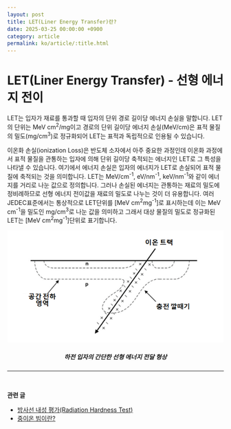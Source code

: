 ```yaml
---
layout: post
title: LET(Liner Energy Transfer)란?
date: 2025-03-25 00:00:00 +0900
category: article
permalink: ko/article/:title.html
---
```

# LET(Liner Energy Transfer) - 선형 에너지 전이

LET는 입자가 재료를 통과할 때 입자의 단위 경로 길이당 에너지 손실을 말합니다. LET의 단위는 MeV cm<sup>2</sup>/mg이고 경로의 단위 길이당 에너지 손실(MeV/cm)은 표적 물질의 밀도(mg/cm<sup>3</sup>)로 정규화되어 LET는 표적과 독립적으로 인용될 수 있습니다.

이온화 손실(ionization Loss)은 반도체 소자에서 아주 중요한 과정인데 이온화 과정에서 표적 물질을 관통하는 입자에 의해 단위 길이당 축적되는 에너지인 LET로 그 특성을 나타낼 수 있습니다. 여기에서 에너지 손실은 입자의 에너지가 LET로 손실되어 표적 물질에 축적되는 것을 의미합니다. LET는 MeV/cm<sup>-1</sup>, eV/nm<sup>-1</sup>, keV/nm<sup>-1</sup>와 같이 에너지를 거리로 나눈 값으로 정의합니다. 그러나 손실된 에너지는 관통하는 재료의 밀도에 정비례하므로 선형 에너지 전이값을 재료의 밀도로 나누는 것이 더 유용합니다. 여러 JEDEC표준에서는 통상적으로 LET단위를 [MeV cm<sup>2</sup>mg<sup>-1</sup>]로 표시하는데 이는 MeV cm<sup>-1</sup>을 밀도인 mg/cm<sup>3</sup>로 나눈 값을 의미하고 그래서 대상 물질의 밀도로 정규화된 LET는 [MeV cm<sup>2</sup>mg<sup>-1</sup>]단위로 표기합니다.

<!-- 중앙 정렬 이미지 -->
<p align="center"> 
  <img src="/assets/Articles/하전 입자의 간단한 LET형상.png">
</p>

<!-- 이미지 설명 -->
<div align="center"> 
<h5>하전 입자의 간단한 선형 에너지 전달 형상</h5>
</div>

-------------------------------------
<br/> <!-- 한줄 띄기 -->

**관련 글**
- [방사선 내성 평가(Radiation Hardness Test)](/article/3.방사선-내성-평가.html)
- [중이온 빔이란?](/article/10.중이온.html)